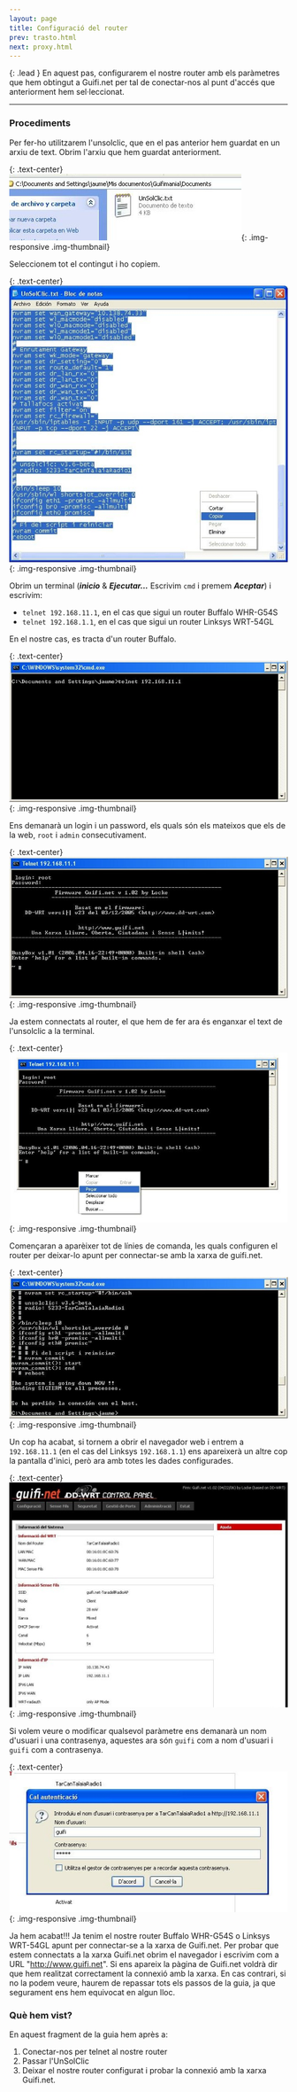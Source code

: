```yaml
---
layout: page
title: Configuració del router
prev: trasto.html
next: proxy.html
---
```


{: .lead }
En aquest pas, configurarem el nostre router amb els paràmetres que hem obtingut a Guifi.net per tal de conectar-nos al punt d'accés que anteriorment hem sel·leccionat.

---

### Procediments

Per fer-ho utilitzarem l'unsolclic, que en el pas anterior hem guardat en un arxiu de text.
Obrim l'arxiu que hem guardat anteriorment.

{: .text-center}
![obrir l'arxiu unsolclic](img/router/01.jpg "obrir l'arxiu unsolclic"){: .img-responsive .img-thumbnail}

Seleccionem tot el contingut i ho copiem.

{: .text-center}
![sel·leccionar el contingut](img/router/02.jpg "sel·leccionar el contingut"){: .img-responsive .img-thumbnail}

Obrim un terminal (***inicio*** & ***Ejecutar...*** Escrivim `cmd` i premem ***Aceptar***) i escrivim:

- `telnet 192.168.11.1`, en el cas que sigui un router Buffalo WHR-G54S
- `telnet 192.168.1.1`, en el cas que sigui un router Linksys WRT-54GL

En el nostre cas, es tracta d'un router Buffalo.

{: .text-center}
![telnet al router](img/router/03.jpg "telnet al router"){: .img-responsive .img-thumbnail}

Ens demanarà un login i un password, els quals són els mateixos que els de la web, `root` i `admin` consecutivament.

{: .text-center}
![login usuari](img/router/04.jpg "login usuari"){: .img-responsive .img-thumbnail}

Ja estem connectats al router, el que hem de fer ara és enganxar el text de l'unsolclic a la terminal.

{: .text-center}
![enganxar l'unsolclic](img/router/05.jpg "enganxar l'unsolclic"){: .img-responsive .img-thumbnail}

Començaran a aparèixer tot de línies de comanda, les quals configuren el router per deixar-lo apunt per connectar-se amb la xarxa de guifi.net.

{: .text-center}
![el router s'està configurant](img/router/06.jpg "el router s'està configurant"){: .img-responsive .img-thumbnail}

Un cop ha acabat, si tornem a obrir el navegador web i entrem a `192.168.11.1` (en el cas del Linksys `192.168.1.1`) ens apareixerà un altre cop la pantalla d'inici, però ara amb totes les dades configurades.

{: .text-center}
![pantalla d'inici](img/router/07.jpg "pantalla d'inici"){: .img-responsive .img-thumbnail}

Si volem veure o modificar qualsevol paràmetre ens demanarà un nom d'usuari i una contrasenya, aquestes ara són `guifi` com a nom d'usuari i `guifi` com a contrasenya.

{: .text-center}
![entrar dades d'accés](img/router/08.jpg "entrar dades d'accés"){: .img-responsive .img-thumbnail}

Ja hem acabat!!! Ja tenim el nostre router Buffalo WHR-G54S o Linksys WRT-54GL apunt per connectar-se a la xarxa de Guifi.net. Per probar que estem connectats a la xarxa Guifi.net obrim el navegador i escrivim com a URL "http://www.guifi.net". Si ens apareix la pàgina de Guifi.net voldrà dir que hem realitzat correctament la connexió amb la xarxa. En cas contrari, si no la podem veure, haurem de repassar tots els passos de la guia, ja que segurament ens hem equivocat en algun lloc.

### Què hem vist?

En aquest fragment de la guia hem après a:

1. Conectar-nos per telnet al nostre router
2. Passar l'UnSolClic
3. Deixar el nostre router configurat i probar la connexió amb la xarxa Guifi.net.
